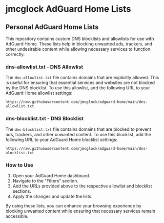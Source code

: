 # jmcglock AdGuard Home Lists

## Personal AdGuard Home Lists

This repository contains custom DNS blocklists and allowlists for use with AdGuard Home. These lists help in blocking unwanted ads, trackers, and other undesirable content while allowing necessary services to function correctly.

### dns-allowlist.txt - DNS Allowlist

The `dns-allowlist.txt` file contains domains that are explicitly allowed. This is useful for ensuring that essential services and websites are not blocked by the DNS blocklist. To use this allowlist, add the following URL to your AdGuard Home allowlist settings:

```
https://raw.githubusercontent.com/jmcglock/adguard-home/main/dns-allowlist.txt
```

### dns-blocklist.txt - DNS Blocklist

The `dns-blocklist.txt` file contains domains that are blocked to prevent ads, trackers, and other unwanted content. To use this blocklist, add the following URL to your AdGuard Home blocklist settings:

```
https://raw.githubusercontent.com/jmcglock/adguard-home/main/dns-blocklist.txt
```

### How to Use

1. Open your AdGuard Home dashboard.
2. Navigate to the "Filters" section.
3. Add the URLs provided above to the respective allowlist and blocklist sections.
4. Apply the changes and update the lists.

By using these lists, you can enhance your browsing experience by blocking unwanted content while ensuring that necessary services remain accessible.
